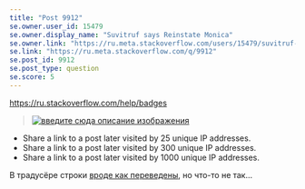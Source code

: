```yaml
---
title: "Post 9912"
se.owner.user_id: 15479
se.owner.display_name: "Suvitruf says Reinstate Monica"
se.owner.link: "https://ru.meta.stackoverflow.com/users/15479/suvitruf-says-reinstate-monica"
se.link: "https://ru.meta.stackoverflow.com/q/9912"
se.post_id: 9912
se.post_type: question
se.score: 5
---
```

<p><a href="https://ru.stackoverflow.com/help/badges">https://ru.stackoverflow.com/help/badges</a></p>

<blockquote>
  <p><a href="https://i.stack.imgur.com/afnOn.png" rel="nofollow noreferrer"><img src="https://i.stack.imgur.com/afnOn.png" alt="введите сюда описание изображения"></a></p>
</blockquote>

<ul>
<li>Share a link to a post later visited by 25 unique IP addresses.</li>
<li>Share a link to a post later visited by 300 unique IP addresses.</li>
<li>Share a link to a post later visited by 1000 unique IP addresses.</li>
</ul>

<p>В традусёре строки <a href="https://ru.traducir.win/filters?sourceRegex=Share%20a%20link%20to%20a%20post%20later%20visited%20by" rel="nofollow noreferrer">вроде как переведены</a>, но что-то не так...</p>
